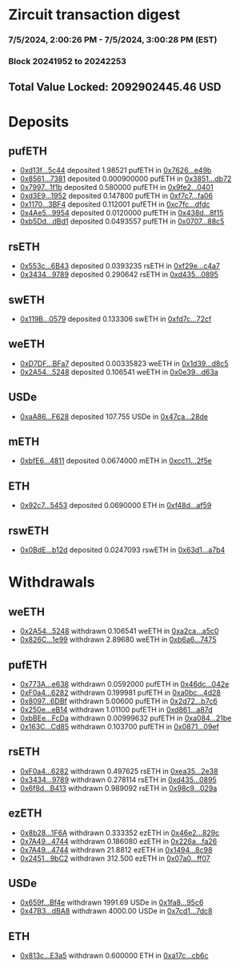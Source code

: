 # Zircuit transaction digest
### 7/5/2024, 2:00:26 PM - 7/5/2024, 3:00:28 PM (EST)
### Block 20241952 to 20242253

## Total Value Locked: 2092902445.46 USD

# Deposits
## pufETH
- [0xd13f...5c44](https://etherscan.io/address/0xd13fEe2d090e40837bA597862531b0DA0B3f5c44) deposited 1.98521 pufETH in [0x7626...e49b](https://etherscan.io/tx/0xd13fEe2d090e40837bA597862531b0DA0B3f5c44)
- [0x8561...7381](https://etherscan.io/address/0x85613F59aCe83Fa4f98a1f37b5f9dD34B6797381) deposited 0.000900000 pufETH in [0x3851...db72](https://etherscan.io/tx/0x85613F59aCe83Fa4f98a1f37b5f9dD34B6797381)
- [0x7997...1f1b](https://etherscan.io/address/0x7997Fdf257826c5C4fb5FA3A1EBF582971601f1b) deposited 0.580000 pufETH in [0x9fe2...0401](https://etherscan.io/tx/0x7997Fdf257826c5C4fb5FA3A1EBF582971601f1b)
- [0xd3E9...1952](https://etherscan.io/address/0xd3E96A013A1C44D3E20514C850e166c4579A1952) deposited 0.147800 pufETH in [0xf7c7...fa06](https://etherscan.io/tx/0xd3E96A013A1C44D3E20514C850e166c4579A1952)
- [0x1170...3BF4](https://etherscan.io/address/0x1170f3B94dE1b2b7EC85157009C83e8a43b03BF4) deposited 0.112001 pufETH in [0xc7fc...dfdc](https://etherscan.io/tx/0x1170f3B94dE1b2b7EC85157009C83e8a43b03BF4)
- [0x4Ae5...9954](https://etherscan.io/address/0x4Ae5Cc57BCB7fB0cE7ADe0C4A911abEd870e9954) deposited 0.0120000 pufETH in [0x438d...8f15](https://etherscan.io/tx/0x4Ae5Cc57BCB7fB0cE7ADe0C4A911abEd870e9954)
- [0xb5Dd...dBd1](https://etherscan.io/address/0xb5Dd33eDB58B7cF57e64A7213C776F059D8fdBd1) deposited 0.0493557 pufETH in [0x0707...88c5](https://etherscan.io/tx/0xb5Dd33eDB58B7cF57e64A7213C776F059D8fdBd1)
## rsETH
- [0x553c...6B43](https://etherscan.io/address/0x553cb80eAD461F5d278ABbD7BB539ca0057D6B43) deposited 0.0393235 rsETH in [0xf29e...c4a7](https://etherscan.io/tx/0x553cb80eAD461F5d278ABbD7BB539ca0057D6B43)
- [0x3434...9789](https://etherscan.io/address/0x34349c5569e7B846c3558961552D2202760A9789) deposited 0.290642 rsETH in [0xd435...0895](https://etherscan.io/tx/0x34349c5569e7B846c3558961552D2202760A9789)
## swETH
- [0x119B...0579](https://etherscan.io/address/0x119Bc0bd408a9C2c1868016EDf8Fc547fE220579) deposited 0.133306 swETH in [0xfd7c...72cf](https://etherscan.io/tx/0x119Bc0bd408a9C2c1868016EDf8Fc547fE220579)
## weETH
- [0xD7DF...BFa7](https://etherscan.io/address/0xD7DF7E085214743530afF339aFC420c7c720BFa7) deposited 0.00335823 weETH in [0x1d39...d8c5](https://etherscan.io/tx/0xD7DF7E085214743530afF339aFC420c7c720BFa7)
- [0x2A54...5248](https://etherscan.io/address/0x2A54FbCb3e916Bb07F25c50093b9290173ef5248) deposited 0.106541 weETH in [0x0e39...d63a](https://etherscan.io/tx/0x2A54FbCb3e916Bb07F25c50093b9290173ef5248)
## USDe
- [0xaA86...F628](https://etherscan.io/address/0xaA86232bDbbF70e6c14873041630508aDc9AF628) deposited 107.755 USDe in [0x47ca...28de](https://etherscan.io/tx/0xaA86232bDbbF70e6c14873041630508aDc9AF628)
## mETH
- [0xbfE6...4811](https://etherscan.io/address/0xbfE6d799120fc7AfBe3a5232e67e2577196D4811) deposited 0.0674000 mETH in [0xcc11...2f5e](https://etherscan.io/tx/0xbfE6d799120fc7AfBe3a5232e67e2577196D4811)
## ETH
- [0x92c7...5453](https://etherscan.io/address/0x92c7a1c38a2fC7F5e7A9486DCfb814656B835453) deposited 0.0690000 ETH in [0xf48d...af59](https://etherscan.io/tx/0x92c7a1c38a2fC7F5e7A9486DCfb814656B835453)
## rswETH
- [0x0BdE...b12d](https://etherscan.io/address/0x0BdE81cFc4f02549158ca05Bd3228DB8DC9cb12d) deposited 0.0247093 rswETH in [0x63d1...a7b4](https://etherscan.io/tx/0x0BdE81cFc4f02549158ca05Bd3228DB8DC9cb12d)
# Withdrawals
## weETH
- [0x2A54...5248](https://etherscan.io/address/0x2A54FbCb3e916Bb07F25c50093b9290173ef5248) withdrawn 0.106541 weETH in [0xa2ca...a5c0](https://etherscan.io/tx/0x2A54FbCb3e916Bb07F25c50093b9290173ef5248)
- [0x826C...1e99](https://etherscan.io/address/0x826CA8BbeD18C587320d8b822f8C632544271e99) withdrawn 2.89680 weETH in [0xb6a6...7475](https://etherscan.io/tx/0x826CA8BbeD18C587320d8b822f8C632544271e99)
## pufETH
- [0x773A...e638](https://etherscan.io/address/0x773A8212DFfA3D5aDa21Edf174Af8460F8b4e638) withdrawn 0.0592000 pufETH in [0x46dc...042e](https://etherscan.io/tx/0x773A8212DFfA3D5aDa21Edf174Af8460F8b4e638)
- [0xF0a4...6282](https://etherscan.io/address/0xF0a497491b0bd3B62a56689d16cA7097c1166282) withdrawn 0.199981 pufETH in [0xa0bc...4d28](https://etherscan.io/tx/0xF0a497491b0bd3B62a56689d16cA7097c1166282)
- [0x8097...6DBf](https://etherscan.io/address/0x809793C004CEFEe1Baa359f2D7A47bCD91786DBf) withdrawn 5.00600 pufETH in [0x2d72...b7c6](https://etherscan.io/tx/0x809793C004CEFEe1Baa359f2D7A47bCD91786DBf)
- [0x250e...eB14](https://etherscan.io/address/0x250e390E46D1e2832EcfC13a9a03338525B7eB14) withdrawn 1.01100 pufETH in [0xd861...a87d](https://etherscan.io/tx/0x250e390E46D1e2832EcfC13a9a03338525B7eB14)
- [0xbBEe...FcDa](https://etherscan.io/address/0xbBEeCAF53D8F649747e13BCB536ECD2aeD07FcDa) withdrawn 0.00999632 pufETH in [0xa084...21be](https://etherscan.io/tx/0xbBEeCAF53D8F649747e13BCB536ECD2aeD07FcDa)
- [0x163C...Cd85](https://etherscan.io/address/0x163C668DfcE875fD8c2945602c3590181151Cd85) withdrawn 0.103700 pufETH in [0x0871...09ef](https://etherscan.io/tx/0x163C668DfcE875fD8c2945602c3590181151Cd85)
## rsETH
- [0xF0a4...6282](https://etherscan.io/address/0xF0a497491b0bd3B62a56689d16cA7097c1166282) withdrawn 0.497625 rsETH in [0xea35...2e38](https://etherscan.io/tx/0xF0a497491b0bd3B62a56689d16cA7097c1166282)
- [0x3434...9789](https://etherscan.io/address/0x34349c5569e7B846c3558961552D2202760A9789) withdrawn 0.278114 rsETH in [0xd435...0895](https://etherscan.io/tx/0x34349c5569e7B846c3558961552D2202760A9789)
- [0x6f8d...B413](https://etherscan.io/address/0x6f8d29c94c7b196C5E53137EE97be32D3136B413) withdrawn 0.989092 rsETH in [0x98c9...029a](https://etherscan.io/tx/0x6f8d29c94c7b196C5E53137EE97be32D3136B413)
## ezETH
- [0x8b28...1F6A](https://etherscan.io/address/0x8b28040aBa0059fA52bA75f7D5a6E46E2Ea61F6A) withdrawn 0.333352 ezETH in [0x46e2...829c](https://etherscan.io/tx/0x8b28040aBa0059fA52bA75f7D5a6E46E2Ea61F6A)
- [0x7A49...4744](https://etherscan.io/address/0x7A493Be5c2ce014cD049Bf178a1ac0Db1B434744) withdrawn 0.186080 ezETH in [0x226a...fa26](https://etherscan.io/tx/0x7A493Be5c2ce014cD049Bf178a1ac0Db1B434744)
- [0x7A49...4744](https://etherscan.io/address/0x7A493Be5c2ce014cD049Bf178a1ac0Db1B434744) withdrawn 21.8812 ezETH in [0x1494...8c98](https://etherscan.io/tx/0x7A493Be5c2ce014cD049Bf178a1ac0Db1B434744)
- [0x2451...9bC2](https://etherscan.io/address/0x24512Fe8287D5cDF9E04cd84ca3B934F92799bC2) withdrawn 312.500 ezETH in [0x07a0...ff07](https://etherscan.io/tx/0x24512Fe8287D5cDF9E04cd84ca3B934F92799bC2)
## USDe
- [0x659f...Bf4e](https://etherscan.io/address/0x659fBc0Fc53EA0368793585d1e2C76d6eF48Bf4e) withdrawn 1991.69 USDe in [0x1fa8...95c6](https://etherscan.io/tx/0x659fBc0Fc53EA0368793585d1e2C76d6eF48Bf4e)
- [0x47B3...dBA8](https://etherscan.io/address/0x47B3ec3be42B2797E1aBb178bF61aB74BB2DdBA8) withdrawn 4000.00 USDe in [0x7cd1...7dc8](https://etherscan.io/tx/0x47B3ec3be42B2797E1aBb178bF61aB74BB2DdBA8)
## ETH
- [0x813c...E3a5](https://etherscan.io/address/0x813c2398850725d31aD455C2165Ab37B050dE3a5) withdrawn 0.600000 ETH in [0xa17c...cb6c](https://etherscan.io/tx/0x813c2398850725d31aD455C2165Ab37B050dE3a5)
